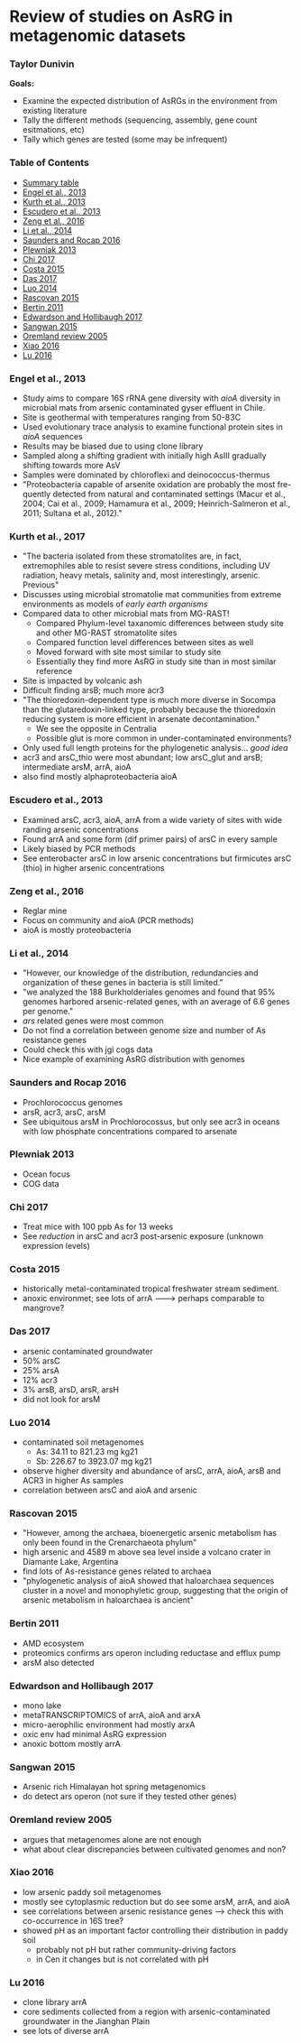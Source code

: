 # Review of studies on AsRG in metagenomic datasets
### Taylor Dunivin

__Goals:__
* Examine the expected distribution of AsRGs in the environment from existing literature
* Tally the different methods (sequencing, assembly, gene count esitmations, etc)
* Tally which genes are tested (some may be infrequent)

### Table of Contents
* [Summary table](https://docs.google.com/spreadsheets/d/1-QjI7Aun_S2CxAXtMExuNcwu6ipUIYg97lo7WJB23JA/edit#gid=0)
* [Engel et al., 2013](https://github.com/ShadeLab/meta_arsenic/blob/master/Literature_review.md#engel-et-al-2013)
* [Kurth et al., 2013](https://github.com/ShadeLab/meta_arsenic/blob/master/Literature_review.md#kurth-et-al-2017)
* [Escudero et al., 2013](https://github.com/ShadeLab/meta_arsenic/blob/master/Literature_review.md#escudero-et-al-2017)
* [Zeng et al., 2016](https://github.com/ShadeLab/meta_arsenic/blob/master/Literature_review.md#zeng-et-al-2016)
* [Li et al., 2014](https://github.com/ShadeLab/meta_arsenic/blob/master/Literature_review.md#li-et-al-2014)
* [Saunders and Rocap 2016](https://github.com/ShadeLab/meta_arsenic/blob/master/Literature_review.md#Saunders-and-Rocap-2016)
* [Plewniak 2013](https://github.com/ShadeLab/meta_arsenic/blob/master/Literature_review.md#Plewniak-2013)
* [Chi 2017](https://github.com/ShadeLab/meta_arsenic/blob/master/Literature_review.md#Chi-2017)
* [Costa 2015](https://github.com/ShadeLab/meta_arsenic/blob/master/Literature_review.md#Costa-2015)
* [Das 2017](https://github.com/ShadeLab/meta_arsenic/blob/master/Literature_review.md#Das-2017)
* [Luo 2014](https://github.com/ShadeLab/meta_arsenic/blob/master/Literature_review.md#Luo-2014)
* [Rascovan 2015](https://github.com/ShadeLab/meta_arsenic/blob/master/Literature_review.md#Rascovan-2015)
* [Bertin 2011](https://github.com/ShadeLab/meta_arsenic/blob/master/Literature_review.md#Bertin-2011)
* [Edwardson and Hollibaugh 2017](https://github.com/ShadeLab/meta_arsenic/blob/master/Literature_review.md#Edwardson-and-Hollibaugh-2017)
* [Sangwan 2015](https://github.com/ShadeLab/meta_arsenic/blob/master/Literature_review.md#angwan-2015)
* [Oremland review 2005](https://github.com/ShadeLab/meta_arsenic/blob/master/Literature_review.md#Oremland-review-2005)
* [Xiao 2016](https://github.com/ShadeLab/meta_arsenic/blob/master/Literature_review.md#Xiao-2016)
* [Lu 2016](https://github.com/ShadeLab/meta_arsenic/blob/master/Literature_review.md#Lu-2016)


### Engel et al., 2013
* Study aims to compare 16S rRNA gene diversity with _aioA_ diversity in microbial mats from arsenic contaminated gyser effluent in Chile. 
* Site is geothermal with temperatures ranging from 50-83C
* Used evolutionary trace analysis to examine functional protein sites in _aioA_ sequences 
* Results may be biased due to using clone library
* Sampled along a shifting gradient with initially high AsIII gradually shifting towards more AsV
* Samples were dominated by chloroflexi and deinococcus-thermus
* "Proteobacteria capable of arsenite oxidation are probably the most fre- quently detected from natural and contaminated settings (Macur et al., 2004; Cai et al., 2009; Hamamura et al., 2009; Heinrich-Salmeron et al., 2011; Sultana et al., 2012)."

### Kurth et al., 2017
* "The bacteria isolated from these stromatolites are, in fact, extremophiles able to resist severe stress conditions, including UV radiation, heavy metals, salinity and, most interestingly, arsenic. Previous"
* Discusses using microbial stromatolie mat communities from extreme environments as models of _early earth organisms_
* Compared data to other microbial mats from MG-RAST!
  * Compared Phylum-level taxanomic differences between study site and other MG-RAST stromatolite sites
  * Compared function level differences between sites as well
  * Moved forward with site most similar to study site
  * Essentially they find more AsRG in study site than in most similar reference
* Site is impacted by volcanic ash
* Difficult finding arsB; much more acr3
* "The thioredoxin-dependent type is much more diverse in Socompa than the glutaredoxin-linked type, probably because the thioredoxin reducing system is more efficient in arsenate decontamination."
  * We see the opposite in Centralia
  * Possible glut is more common in under-contaminated environments?
* Only used full length proteins for the phylogenetic analysis... _good idea_
* acr3 and arsC_thio were most abundant; low arsC_glut and arsB; intermediate arsM, arrA, aioA
* also find mostly alphaproteobacteria aioA
 
### Escudero et al., 2013
* Examined arsC, acr3, aioA, arrA from a wide variety of sites with wide randing arsenic concentrations
* Found arrA and some form (dif primer pairs) of arsC in every sample 
* Likely biased by PCR methods
* See enterobacter arsC in low arsenic concentrations but firmicutes arsC (thio) in higher arsenic concentrations

### Zeng et al., 2016
* Reglar mine
* Focus on community and aioA (PCR methods)
* aioA is mostly proteobacteria 

### Li et al., 2014
* "However, our knowledge of the distribution, redundancies and organization of these genes in bacteria is still limited."
* "we analyzed the 188 Burkholderiales genomes and found that 95% genomes harbored arsenic-related genes, with an average of 6.6 genes per genome."
* _ars_ related genes were most common
* Do not find a correlation between genome size and number of As resistance genes 
 * Could check this with jgi cogs data
* Nice example of examining AsRG distribution with genomes

### Saunders and Rocap 2016
* Prochlorococcus genomes
* arsR, acr3, arsC, arsM
* See ubiquitous arsM in Prochlorocossus, but only see acr3 in oceans with low phosphate concentrations compared to arsenate 

### Plewniak 2013
* Ocean focus
* COG data

### Chi 2017
* Treat mice with 100 ppb As for 13 weeks
* See _reduction_ in arsC and acr3 post-arsenic exposure (unknown expression levels)

### Costa 2015
* historically metal-contaminated tropical freshwater stream sediment.
* anoxic environmet; see lots of arrA ---> perhaps comparable to mangrove? 

### Das 2017
* arsenic contaminated groundwater
 * 50% arsC
 * 25% arsA
 * 12% acr3
 * 3% arsB, arsD, arsR, arsH
 * did not look for arsM
 
### Luo 2014
* contaminated soil metagenomes
   * As: 34.11 to 821.23 mg kg21
   * Sb: 226.67 to 3923.07 mg kg21
* observe higher diversity and abundance of  arsC, arrA, aioA, arsB and ACR3 in higher As samples
* correlation between arsC and aioA and arsenic

### Rascovan 2015
* "However, among the archaea, bioenergetic arsenic metabolism has only been found in the Crenarchaeota phylum"
* high arsenic and 4589 m above sea level inside a volcano crater in Diamante Lake, Argentina
* find lots of As-resistance genes related to archaea
* "phylogenetic analysis of aioA showed that haloarchaea sequences cluster in a novel and monophyletic group, suggesting that the origin of arsenic metabolism in haloarchaea is ancient"

### Bertin 2011
* AMD ecosystem
* proteomics confirms ars operon including reductase and efflux pump
* arsM also detected
 
### Edwardson and Hollibaugh 2017
* mono lake
* metaTRANSCRIPTOMICS of arrA, aioA and arxA
* micro-aerophilic environment had mostly arxA
* oxic env had minimal AsRG expression
* anoxic bottom mostly arrA

### Sangwan 2015
* Arsenic rich Himalayan hot spring metagenomics
* do detect ars operon (not sure if they tested other genes)

### Oremland review 2005
* argues that metagenomes alone are not enough
* what about clear discrepancies between cultivated genomes and non?

### Xiao 2016
* low arsenic paddy soil metagenomes
* mostly see cytoplasmic reduction but do see some arsM, arrA, and aioA
* see correlations between arsenic resistance genes --> check this with co-occurrence in 16S tree?
* showed pH as an important factor controlling their distribution in paddy soil
  * probably not pH but rather community-driving factors
  * in Cen it changes but is not correlated with pH
  
### Lu 2016
* clone library arrA
* core sediments collected from a region with arsenic-contaminated groundwater in the Jianghan Plain
* see lots of diverse arrA 
